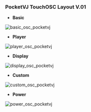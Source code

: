 ### PocketVJ TouchOSC Layout V.01

- **Basic**

![basic_osc_pocketvj](https://ws1.sinaimg.cn/large/006tNbRwly1fuflqgmgp0j31401z4ths.jpg)





- **Player**

![player_osc_pocketvj](https://ws3.sinaimg.cn/large/006tNbRwly1fuflql15bcj31401z4gui.jpg)



- **Display**

![display_osc_pocketvj](https://ws4.sinaimg.cn/large/006tNbRwly1fuflqjoznbj31401z4th9.jpg)





- **Custom**

![custom_osc_pocketvj](https://ws4.sinaimg.cn/large/006tNbRwly1fuflqgusxwj31401z4ths.jpg)





- **Power**

![power_osc_pocketvj](https://ws4.sinaimg.cn/large/006tNbRwly1fuflqhnhh3j31401z4n55.jpg)



